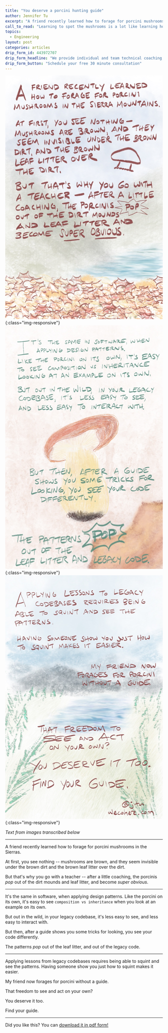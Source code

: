 ```yaml
---
title: "You deserve a porcini hunting guide"
author: Jennifer Tu
excerpt: "A friend recently learned how to forage for porcini mushrooms in the Sierras."
call_to_read: "Learning to spot the mushrooms is a lot like learning how to refactor code in a legacy context."
topics:
  - Engineering
layout: post
categories: articles
drip_form_id: 443972707
drip_form_headline: "We provide individual and team technical coaching, tailored to your particular context. Whether you want help revising system architecture, testing more effectively, or safely implementing complex new features we've got your back. For more information, read our <a href='/products/technical-coaching'>technical coaching overview.</a>"
drip_form_button: "Schedule your free 30 minute consultation"
---
```


![Text in image transcribed below](/images/porcini-1.jpg "Text in image transcribed below"){:class="img-responsive"}![Text in image transcribed below](/images/porcini-2.jpg "Text in image transcribed below"){:class="img-responsive"}![Text in image transcribed below](/images/porcini-3.jpg "Text in image transcribed below"){:class="img-responsive"}

_Text from images transcribed below_

***

A friend recently learned how to forage for porcini mushrooms in the Sierras.

At first, you see nothing -- mushrooms are brown, and they seem invisible under the brown dirt and the brown leaf litter over the dirt.

But that's why you go with a teacher -- after a little coaching, the porcinis _pop_ out of the dirt mounds and leaf litter, and become _super obvious_.

***

It's the same in software, when applying design patterns. Like the porcini on its own, it's easy to see `composition vs inheritance` when you look at an example on its own.

But out in the wild, in your legacy codebase, it's less easy to see, and less easy to interact with.

But then, after a guide shows you some tricks for looking, you see your code differently.

The patterns _pop_ out of the leaf litter, and out of the legacy code.

***

Applying lessons from legacy codebases requires being able to squint and see the patterns. Having someone show you just how to squint makes it easier.

My friend now forages for porcini without a guide.

That freedom to see and act on your own?

You deserve it too.

Find your guide.

***

Did you like this? You can [download it in pdf form!](/products/porcini-hunting-find-your-guide)